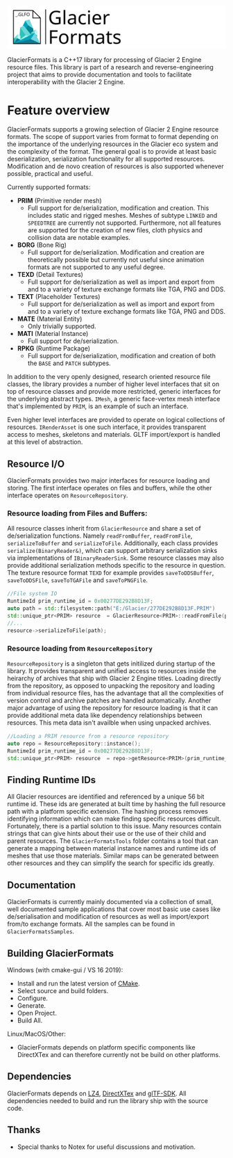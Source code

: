 ![GFLogo](./logo/logo.svg)

GlacierFormats is a C++17 library for processing of Glacier 2 Engine resource files. This library is part of a research and reverse-engineering project that aims to provide documentation and tools to facilitate interoperability with the Glacier 2 Engine. 

# Feature overview
GlacierFormats supports a growing selection of Glacier 2 Engine resource formats. The scope of support varies from format to format depending on the importance of the underlying resources in the Glacier eco system and the complexity of the format. The general goal is to provide at least basic deserialization, serialization functionality for all supported resources. Modification and de novo creation of resources is also supported whenever possible, practical and useful.

Currently supported formats:
- **PRIM** (Primitive render mesh)
    - Full support for de/serialization, modification and creation. This includes static and rigged meshes. Meshes of subtype `LINKED` and `SPEEDTREE` are currently not supported. Furthermore, not all features are supported for the creation of new files, cloth physics and collision data are notable examples.
- **BORG** (Bone Rig)
    - Full support for de/serialization. Modification and creation are theoretically possible but currently not useful since animation formats are not supported to any useful degree.
- **TEXD** (Detail Textures)
    - Full support for de/serialization as well as import and export from and to a variety of texture exchange formats like TGA, PNG and DDS.
- **TEXT** (Placeholder Textures)
    - Full support for de/serialization as well as import and export from and to a variety of texture exchange formats like TGA, PNG and DDS.
- **MATE** (Material Entity)
    - Only trivially supported. 
- **MATI** (Material Instance)
    - Full support for de/serialization. 
- **RPKG** (Runtime Package)
    - Full support for de/serialization, modification and creation of both the `BASE` and `PATCH` subtypes. 

In addition to the very openly designed, research oriented resource file classes, the library provides a number of higher level interfaces that sit on top of resource classes and provide more restricted, generic interfaces for the underlying abstract types. `IMesh`, a generic face-vertex mesh interface that's implemented by `PRIM`, is an example of such an interface. 

Even higher level interfaces are provided to operate on logical collections of resources. `IRenderAsset` is one such interface, it provides transparent access to meshes, skeletons and materials. GLTF import/export is handled at this level of abstraction. 

## Resource I/O
GlacierFormats provides two major interfaces for resource loading and storing. The first interface operates on files and buffers, while the other interface operates on `ResourceRepository`.

### Resource loading from Files and Buffers:
All resource classes inherit from `GlacierResource` and share a set of de/serialization functions. Namely `readFromBuffer`, `readFromFile`, `serializeToBuffer` and `serializeToFile`. Additionally, each class provides `serialize(BinaryReader&)`, which can support arbitrary serialization sinks via implementations of `IBinaryReaderSink`. Some resource classes may also provide additional serialization methods specific to the resource in question. The texture resource format `TEXD` for example provides `saveToDDSBuffer`, `saveToDDSFile`, `saveToTGAFile` and `saveToPNGFile`.
```cpp
//File system IO
RuntimeId prim_runtime_id = 0x00277DE292B8D13F;
auto path = std::filesystem::path("E:/Glacier/277DE292B8D13F.PRIM")
std::unique_ptr<PRIM> resource  = GlacierResource<PRIM>::readFromFile(path, prim_runtime_id);
//...
resource->serializeToFile(path);
``` 

### Resource loading from `ResourceRepository`
`ResourceRepository` is a singleton that gets initilized during startup of the library. It provides transparent and unified access to resources inside the heirarchy of archives that ship with Glacier 2 Engine titles. Loading directly from the repository, as opposed to unpacking the repository and loading from individual resource files, has the advantage that all the complexities of version control and archive patches are handled automatically. 
Another major advantage of using the repository for resource loading is that it can provide additional meta data like dependency relationships between resources. This meta data isn't availble when using unpacked archives. 

```cpp
//Loading a PRIM resource from a resource repository
auto repo = ResourceRepository::instance();
RuntimeId prim_runtime_id = 0x00277DE292B8D13F;
std::unique_ptr<PRIM> resource  = repo->getResource<PRIM>(prim_runtime_id);
``` 

## Finding Runtime IDs
All Glacier resources are identified and referenced by a unique 56 bit runtime id. These ids are generated at built time by hashing the full resource path with a platform specific extension. The hashing process removes identifying information which can make finding specific resources difficult. Fortunately, there is a partial solution to this issue. Many resources contain strings that can give hints about their use or the use of their child and parent resources. The `GlacierFormatsTools` folder contains a tool that can generate a mapping between material instance names and runtime ids of meshes that use those materials. Similar maps can be generated between other resources and they can simplify the search for specific ids greatly. 

## Documentation
GlacierFormats is currently mainly documented via a collection of small, well documented sample applications that cover most basic use cases like de/serialisation and modification of resources as well as import/export from/to exchange formats. All the samples can be found in `GlacierFormatsSamples`.

## Building GlacierFormats 
Windows (with cmake-gui / VS 16 2019):
- Install and run the latest version of [CMake](https://cmake.org/download/).
- Select source and build folders.
- Configure.
- Generate.
- Open Project.
- Build All. 

 Linux/MacOS/Other:
- GlacierFormats depends on platform specific components like DirectXTex and can therefore currently not be build on other platforms. 

## Dependencies
GlacierFormats depends on [LZ4](https://github.com/lz4/lz4), [DirectXTex](https://github.com/microsoft/DirectXTex) and [glTF-SDK](https://github.com/microsoft/glTF-SDK). All dependencies needed to build and run the library ship with the source code. 

## Thanks 
 - Special thanks to Notex for useful discussions and motivation.
